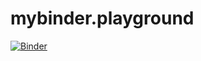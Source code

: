 # mybinder.playground
[![Binder](https://mybinder.org/badge_logo.svg)](https://mybinder.org/v2/gh/eszense/mybinder.playground/HEAD)
